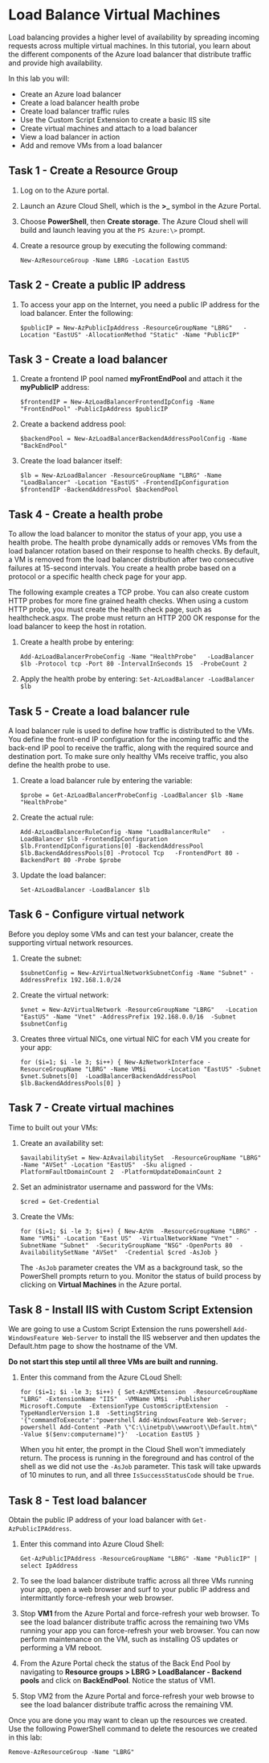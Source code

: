 # Load Balance Virtual Machines 
Load balancing provides a higher level of availability by spreading incoming requests across multiple virtual machines. In this tutorial, you learn about the different components of the Azure load balancer that distribute traffic and provide high availability.

In this lab you will:
* Create an Azure load balancer
* Create a load balancer health probe
* Create load balancer traffic rules
* Use the Custom Script Extension to create a basic IIS site
* Create virtual machines and attach to a load balancer
* View a load balancer in action
* Add and remove VMs from a load balancer

## Task 1 - Create a Resource Group
1. Log on to the Azure portal.
2. Launch an Azure Cloud Shell, which is the **>_** symbol in the Azure Portal.
3. Choose **PowerShell**, then **Create storage**.  The Azure Cloud shell will build and launch leaving you at the `PS Azure:\>` prompt.
4. Create a resource group by executing the following command:

    `New-AzResourceGroup -Name LBRG -Location EastUS`

## Task 2 - Create a public IP address
1. To access your app on the Internet, you need a public IP address for the load balancer.  Enter the following:

    `$publicIP = New-AzPublicIpAddress -ResourceGroupName "LBRG"   -Location "EastUS" -AllocationMethod "Static" -Name "PublicIP" `

## Task 3 - Create a load balancer
1. Create a frontend IP pool named **myFrontEndPool** and attach it  the **myPublicIP** address:

    `$frontendIP = New-AzLoadBalancerFrontendIpConfig -Name "FrontEndPool" -PublicIpAddress $publicIP`

2. Create a backend address pool:

    `$backendPool = New-AzLoadBalancerBackendAddressPoolConfig -Name "BackEndPool"`

3. Create the load balancer itself:

    `$lb = New-AzLoadBalancer -ResourceGroupName "LBRG" -Name "LoadBalancer" -Location "EastUS" -FrontendIpConfiguration $frontendIP -BackendAddressPool $backendPool`

## Task 4 - Create a health probe
To allow the load balancer to monitor the status of your app, you use a health probe. The health probe dynamically adds or removes VMs from the load balancer rotation based on their response to health checks. By default, a VM is removed from the load balancer distribution after two consecutive failures at 15-second intervals. You create a health probe based on a protocol or a specific health check page for your app.

The following example creates a TCP probe. You can also create custom HTTP probes for more fine grained health checks. When using a custom HTTP probe, you must create the health check page, such as healthcheck.aspx. The probe must return an HTTP 200 OK response for the load balancer to keep the host in rotation.

1. Create a health probe by entering:

    `Add-AzLoadBalancerProbeConfig -Name "HealthProbe"   -LoadBalancer $lb -Protocol tcp -Port 80 -IntervalInSeconds 15 
  -ProbeCount 2`

  2. Apply the health probe by entering:
    `Set-AzLoadBalancer -LoadBalancer $lb`

## Task 5 - Create a load balancer rule
A load balancer rule is used to define how traffic is distributed to the VMs. You define the front-end IP configuration for the incoming traffic and the back-end IP pool to receive the traffic, along with the required source and destination port. To make sure only healthy VMs receive traffic, you also define the health probe to use.

1. Create a load balancer rule by entering the variable:

    `$probe = Get-AzLoadBalancerProbeConfig -LoadBalancer $lb -Name "HealthProbe"`

2. Create the actual rule:

    `Add-AzLoadBalancerRuleConfig -Name "LoadBalancerRule"   -LoadBalancer $lb -FrontendIpConfiguration $lb.FrontendIpConfigurations[0] -BackendAddressPool $lb.BackendAddressPools[0] -Protocol Tcp   -FrontendPort 80 -BackendPort 80 -Probe $probe`

3. Update the load balancer:

    `Set-AzLoadBalancer -LoadBalancer $lb`

## Task 6 - Configure virtual network
Before you deploy some VMs and can test your balancer, create the supporting virtual network resources.

1. Create the subnet:

    `$subnetConfig = New-AzVirtualNetworkSubnetConfig -Name "Subnet" -AddressPrefix 192.168.1.0/24`

2. Create the virtual network:

    `$vnet = New-AzVirtualNetwork -ResourceGroupName "LBRG"   -Location "EastUS" -Name "Vnet" -AddressPrefix 192.168.0.0/16 
  -Subnet $subnetConfig`

3. Creates three virtual NICs, one virtual NIC for each VM you create for your app:

    `for ($i=1; $i -le 3; $i++)
{
   New-AzNetworkInterface -ResourceGroupName "LBRG" -Name VM$i      -Location "EastUS" -Subnet $vnet.Subnets[0] 
     -LoadBalancerBackendAddressPool $lb.BackendAddressPools[0]
}`

## Task 7 - Create virtual machines
Time to built out  your VMs:
1. Create an availability set:

    `$availabilitySet = New-AzAvailabilitySet 
  -ResourceGroupName "LBRG" -Name "AVSet" -Location "EastUS" 
  -Sku aligned -PlatformFaultDomainCount 2 
  -PlatformUpdateDomainCount 2`

2. Set an administrator username and password for the VMs:

    `$cred = Get-Credential`


3. Create the VMs:

    `for ($i=1; $i -le 3; $i++)
{
    New-AzVm 
        -ResourceGroupName "LBRG" -Name "VM$i" -Location "East US" 
        -VirtualNetworkName "Vnet" -SubnetName "Subnet" 
        -SecurityGroupName "NSG" -OpenPorts 80 
        -AvailabilitySetName "AVSet" 
        -Credential $cred -AsJob
}`

    The `-AsJob` parameter creates the VM as a background task, so the PowerShell prompts return to you. Monitor the status of build process by clicking on **Virtual Machines** in the Azure portal.

## Task 8 - Install IIS with Custom Script Extension
We are going to use a Custom Script Extension the runs powershell `Add-WindowsFeature Web-Server` to install the IIS webserver and then updates the Default.htm page to show the hostname of the VM.  

**Do not start this step until all three VMs are built and running.**
1. Enter this command from the Azure CLoud Shell:

    `for ($i=1; $i -le 3; $i++)
{
   Set-AzVMExtension 
     -ResourceGroupName "LBRG" -ExtensionName "IIS" 
     -VMName VM$i 
     -Publisher Microsoft.Compute 
     -ExtensionType CustomScriptExtension 
     -TypeHandlerVersion 1.8 
     -SettingString '{"commandToExecute":"powershell Add-WindowsFeature Web-Server; powershell Add-Content -Path \"C:\\inetpub\\wwwroot\\Default.htm\" -Value $($env:computername)"}' 
     -Location EastUS
}`

    When you hit enter, the prompt in the Cloud Shell won't immediately return.  The process is running in the foreground and has control of the shell as we did not use the `-AsJob` parameter.  This task will take upwards of 10 minutes to run, and all three `IsSuccessStatusCode` should be `True`.

## Task 8 - Test load balancer
Obtain the public IP address of your load balancer with `Get-AzPublicIPAddress`. 

1. Enter this command into Azure Cloud Shell:

    `Get-AzPublicIPAddress -ResourceGroupName "LBRG" -Name "PublicIP" | select IpAddress`

2. To see the load balancer distribute traffic across all three VMs running your app, open a web browser and surf to your public IP address and intermittantly force-refresh your web browser.
3. Stop **VM1** from the Azure Portal and force-refresh your web browser. To see the load balancer distribute traffic across the remaining two VMs running your app you can force-refresh your web browser. You can now perform maintenance on the VM, such as installing OS updates or performing a VM reboot.
4. From the Azure Portal check the status of the Back End Pool by navigating to **Resource groups > LBRG > LoadBalancer - Backend pools** and click on  **BackEndPool**. Notice the status of VM1.
5. Stop VM2 from the Azure Portal and force-refresh your web browse to see the load balancer distribute traffic across the remaining VM.

Once you are done you may want to clean up the resources we created.  Use the following PowerShell command to delete the resources we created in this lab:

`Remove-AzResourceGroup -Name "LBRG"`